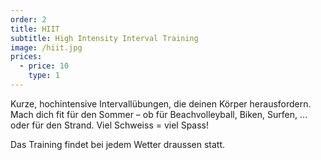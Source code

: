 ```yaml
---
order: 2
title: HIIT
subtitle: High Intensity Interval Training
image: /hiit.jpg
prices:
  - price: 10
    type: 1
---
```


Kurze, hochintensive Intervallübungen, die deinen Körper herausfordern. Mach dich fit für den Sommer – ob für
Beachvolleyball, Biken, Surfen, … oder für den Strand. Viel Schweiss = viel Spass!

Das Training findet bei jedem Wetter draussen statt.
